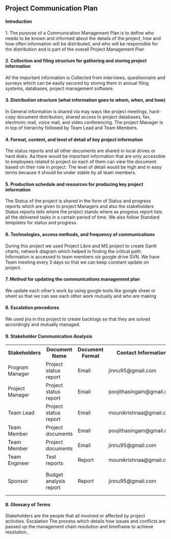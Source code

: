 <!DOCTYPE html>
<html lang="en">
<head>
  <meta charset="utf-8">
  <link rel="stylesheet" href="https://stackpath.bootstrapcdn.com/bootstrap/4.3.1/css/bootstrap.min.css">
  <link rel="stylesheet" href="https://stackpath.bootstrapcdn.com/bootstrap/4.3.1/js/bootstrap.min.js">
  <link rel="stylesheet" href="https://stackpath.bootstrapcdn.com/bootstrap/4.3.1/js/bootstrap.bundle.min.js">
</head>
<body>
<h2>Project Communication Plan</h2>
<h4>Introduction</h4>
<p>1. The purpose of a Communication Management Plan is to define who needs to be known and informed about the details of the project, how and how often information will be distributed, and who will be responsible for the distribution and is part of the overall Project Management Plan</p>

<h4>2. Collection and filing structure for gathering and storing project information</h4>
<p>All the important information is Collected from interviews, questionnaire and surveys which can be easily secured by storing them in annual filing systems, databases, project management software. </p>

<h4>3. Distribution structure (what information goes to whom, when, and how)</h4>
<p>In General information is shared via may ways like project meetings, hard-copy document distribution, shared access to project databases, fax, electronic mail, voice mail, and video conferencing. The project Manager is in top of hierarchy followed by Team Lead and Team Members.</p>

<h4>4. Format, content, and level of detail of key project information</h4>
<p>The status reports and all other documents are shared in local drives or hard disks. Aa there would be important information that are only accessible to employees related to project so each of them can view the document based on their role in project. The level of detail would be high and in easy terms because it should be under stable by all team members. </p>

<h4>5. Production schedule and resources for producing key project information</h4>
<p>The Status of the project is shared in the form of Status and progress reports which are given to project Managers and also the stakeholders Status reports tells where the project stands where as progress report lists all the delivered tasks in a certain period of time. We also follow Standard templates for status and progress.</p>

<h4>6. Technologies, access methods, and frequency of communications</h4>
<p>During this project we used Project Libre and MS project to create Gantt charts, network diagram which helped in finding the critical path. Information is accessed to team members vis google drive SVN. We have Team meeting every 3 days so that we can keep constant update on project.</p>

<h4>7. Method for updating the communications management plan</h4>
<p>We update each other’s work by using google tools like google sheet or sheet so that we can see each other work mutually and who are making </p>

<h4>8. Escalation procedures</h4>
<p>We used jira in this project to create backlogs so that they are solved accordingly and mutually managed.</p>

<h4>9. Stakeholder Communication Analysis</h4>
<table>
  <tr>
    <th>Stakeholders</th>
    <th>Document Name</th> 
    <th>Document Format</th>
	<th>Contact Information</th>
    <th>Due Date</th>
	  </tr>
      <tr>
      <td>Program Manager</td>
       <td>Project status report</td> 
       <td>Email</td>
       <td>jinnu95@gmail.com</td>
       <td>End of Every Week</td>
      </tr>
  <tr>
  <td>Project Manager</td>
    <td>Project status report</td> 
    <td>Email</td>
	 <td>poojithasingam@gmail.com</td>
     <td>End of Every Week</td> 
  </tr>
  <tr>
    <td>Team Lead</td>
    <td>Project status report</td> 
    <td>Email</td>	 
	  <td>mounikrishnaa@gmail.com</td> 
       <td>End of Every Week</td> 
  </tr>
  <tr>
    <td>Team Member</td>
    <td>Project documents</td> 
    <td>Email</td>	 
	  <td>poojithasingam@gmail.com</td> 
       <td>Every Day</td> 
  </tr>
  <tr>
    <td>Team Member</td>
    <td>Project documents</td> 
    <td>Email</td>	 
	  <td>jinnu95@gmail.com</td> 
       <td>End of Every Week</td> 
  </tr>
  <tr>
    <td>Team Engineer</td>
    <td>Test reports</td> 
    <td>Report</td>	 
	  <td>mounikrishnaa@gmail.com</td> 
       <td>End of Each task</td> 
  </tr>
  <tr>
    <td>Sponsor</td>
    <td>Budget analysis report</td> 
    <td>Report</td>	 
	  <td>jinnu95@gmail.com</td> 
       <td>One month before project commences</td> 
  </tr>
</table>
</div>
<h4>8. Glossary of Terms</h4>
<p>Stakeholders are the people that all involved or affected by project activities. Escalation      The process which details how issues and conflicts are passed up the management chain resolution and timeframe to achieve resolution..</p>
</body>
</html>
